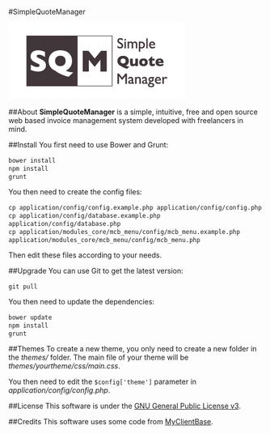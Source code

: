 #SimpleQuoteManager

![Logo SimpleQuoteManager](assets/style/img/logo-sqm/logo-sqm-350-150.png "SQM project logo")

##About
**SimpleQuoteManager** is a simple, intuitive, free and open source web based invoice management system developed with freelancers in mind.

##Install
You first need to use Bower and Grunt:

    bower install
    npm install
    grunt

You then need to create the config files:

    cp application/config/config.example.php application/config/config.php
    cp application/config/database.example.php application/config/database.php
    cp application/modules_core/mcb_menu/config/mcb_menu.example.php application/modules_core/mcb_menu/config/mcb_menu.php

Then edit these files according to your needs.

##Upgrade
You can use Git to get the latest version:

    git pull

You then need to update the dependencies:

    bower update
    npm install
    grunt

##Themes
To create a new theme, you only need to create a new folder in the *themes/* folder.
The main file of your theme will be *themes/yourtheme/css/main.css*.

You then need to edit the ```$config['theme']``` parameter in *application/config/config.php*.

##License
This software is under the [GNU General Public License v3](http://www.gnu.org/licenses/gpl.html).

##Credits
This software uses some code from [MyClientBase](https://jeroenvheel.github.io/MyClientBase/).

